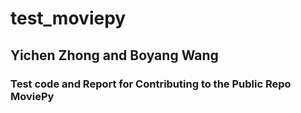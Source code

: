 # test_moviepy
## Yichen Zhong and Boyang Wang
### Test code and Report for Contributing to the Public Repo MoviePy
